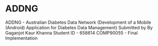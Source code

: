 # ADDNG
ADDNG - Australian Diabetes Data Network (Development of a Mobile (Android) Application for Diabetes Data Management)
Submitted by By Gaganjot Kaur Khanna
Student ID - 658614
COMP90055 - Final Implementation

